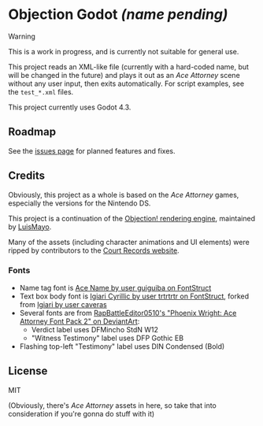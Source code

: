 # Objection Godot *(name pending)*

>[!WARNING]
> This is a work in progress, and is currently not suitable for general use.

This project reads an XML-like file (currently with a hard-coded name, but will be changed in the future) and plays it out as an *Ace Attorney* scene without any user input, then exits automatically.
For script examples, see the `test_*.xml` files.

This project currently uses Godot 4.3.

## Roadmap

See the [issues page](https://github.com/Meorge/objection-godot/issues) for planned features and fixes.

## Credits

Obviously, this project as a whole is based on the *Ace Attorney* games, especially the versions for the Nintendo DS.

This project is a continuation of the [Objection! rendering engine](https://github.com/LuisMayo/objection_engine), maintained by [LuisMayo](https://github.com/LuisMayo).

Many of the assets (including character animations and UI elements) were ripped by contributors to the [Court Records website](https://www.court-records.net).

### Fonts

- Name tag font is [Ace Name by user guiguiba on FontStruct](https://fontstruct.com/fontstructions/show/1799842/ace-name)
- Text box body font is [Igiari Cyrillic by user trtrtrtr on FontStruct](https://fontstruct.com/fontstructions/show/1791074/igiari-4), forked from [Igiari by user caveras](https://fontstruct.com/fontstructions/show/1029846/igiari)
- Several fonts are from [RapBattleEditor0510's "Phoenix Wright: Ace Attorney Font Pack 2" on DeviantArt](https://www.deviantart.com/rapbattleeditor0510/art/Fonts-Phoenix-Wright-Ace-Attorney-Font-Pack-2-873499678):
  - Verdict label uses DFMincho StdN W12
  - "Witness Testimony" label uses DFP Gothic EB
- Flashing top-left "Testimony" label uses DIN Condensed (Bold)

## License

MIT

(Obviously, there's *Ace Attorney* assets in here, so take that into consideration if you're gonna do stuff with it)

